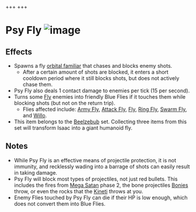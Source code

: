 +++
+++

 # Psy Fly ![image](/image/Psy_Fly.png) 


Effects
---------


* Spawns a fly [orbital familiar](/wiki/Orbital_familiar "Orbital familiar") that chases and blocks enemy shots.
	+ After a certain amount of shots are blocked, it enters a short cooldown period where it still blocks shots, but does not actively chase them.
* Psy Fly also deals 1 contact damage to enemies per tick (15 per second).
* Turns some [Fly](/wiki/Fly "Fly") enemies into friendly Blue Flies if it touches them while blocking shots (but not on the return trip).
	+ Flies affected include: [Army Fly](/wiki/Army_Fly "Army Fly"), [Attack Fly](/wiki/Attack_Fly "Attack Fly"), [Fly](/wiki/Fly "Fly"), [Ring Fly](/wiki/Ring_Fly "Ring Fly"), [Swarm Fly](/wiki/Swarm_Fly "Swarm Fly"), and [Willo](/wiki/Willo "Willo").
* This item belongs to the [Beelzebub](/wiki/Beelzebub "Beelzebub") set. Collecting three items from this set will transform Isaac into a giant humanoid fly.


Notes
-------


* While Psy Fly is an effective means of projectile protection, it is not immunity, and recklessly wading into a barrage of shots can easily result in taking damage.
* Psy Fly will block most types of projectiles, not just red bullets. This includes the fires from [Mega Satan](/wiki/Mega_Satan "Mega Satan") phase 2, the bone projectiles [Bonies](/wiki/Bony "Bony") throw, or even the rocks that the [Kineti](/wiki/Polty "Polty") throws at you.
* Enemy Flies touched by Psy Fly can die if their HP is low enough, which does not convert them into Blue Flies.


